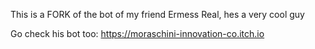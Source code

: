 This is a FORK of the bot of my friend Ermess Real, hes a very cool guy

Go check his bot too: https://moraschini-innovation-co.itch.io
